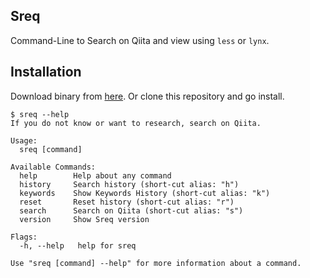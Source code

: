 ## Sreq
Command-Line to Search on Qiita and view using `less` or `lynx`.

## Installation
Download binary from [here](https://github.com/wasanx25/sreq/releases/latest).
Or clone this repository and go install.


```
$ sreq --help
If you do not know or want to research, search on Qiita.

Usage:
  sreq [command]

Available Commands:
  help        Help about any command
  history     Search history (short-cut alias: "h")
  keywords    Show Keywords History (short-cut alias: "k")
  reset       Reset history (short-cut alias: "r")
  search      Search on Qiita (short-cut alias: "s")
  version     Show Sreq version

Flags:
  -h, --help   help for sreq

Use "sreq [command] --help" for more information about a command.
```
